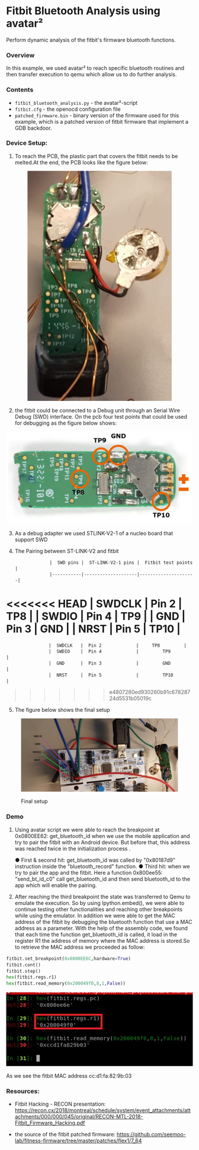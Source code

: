 # Fitbit Bluetooth Analysis using avatar²

Perform dynamic analysis of the fitbit's firmware bluetooth functions.

### Overview

In this example, we used avatar² to reach specific bluetooth routines and then transfer execution 
to qemu which allow us to do further analysis.

### Contents

- `fitbit_bluetooth_analysis.py` - the avatar²-script
- `fitbit.cfg` - the openocd configuration file
- `patched_firmware.bin` - binary version of the firmware used for this example, which is a patched 
						   version of fitbit firmware that implement a GDB backdoor.

### Device Setup:

1. To reach the PCB, the plastic part that covers the fitbit needs to be melted.At the end, the PCB looks like the figure below:



<p align="center"> 
<img src="./fitbit_pcb.png" title="Fitbit's PCB"/>
</p>

2. the fitbit could be connected to a Debug unit through an Serial Wire Debug (SWD) interface. On the pcb four test points that could be used for debugging as the figure below shows:


<p align="center"> 
<img src="./fitbit_test_points.png" title="Ftibit test points"/>
</p>

3. As a debug adapter we used STLINK-V2-1 of a nucleo board that support SWD
4. The Pairing between ST-LINK-V2 and fitbit



					|  SWD pins |  ST-LINK-V2-1 pins |  Fitbit test points |
					|-----------|--------------------|---------------------|
<<<<<<< HEAD
					|  SWDCLK   |  Pin 2			 |         TP8         |
					|  SWDIO    |  Pin 4 			 |		   TP9  	   |
					|  GND      |  Pin 3			 |         GND 	       |
					|  NRST     |  Pin 5  			 |         TP10	       |
=======
					|  SWDCLK   |  Pin 2	         |	   TP8	       |
					|  SWDIO    |  Pin 4 	         |         TP9         |
					|  GND      |  Pin 3	         |         GND 	       |
					|  NRST     |  Pin 5  	         |         TP10	       |
>>>>>>> e4807280ed930260b91c67828724d5531b05019c



5. The figure below shows the final setup

<figure>
    <p align="center">
    <img src="./final_setup.png" alt="Final setup" id="fig_id" title="Final setup" >
    <figcaption>Final setup</figcaption>
    </p>
</figure>

### Demo

1. Using avatar script we were able to reach the breakpoint at 0x0800EE62: get_bluetooth_id
when we use the mobile application and try to pair the fitbit with an Android device. But
before that, this address was reached twice in the initialization process .

	● First & second hit: get_bluetooth_id was called by "0x80187d9" instruction inside the
"bluetooth_record" function.
	● Third hit: when we try to pair the app and the fitbit. Here a function 0x800ee55:
"send_bt_id_c0" call get_bluetooth_id and then send bluetooth_id to the app which
will enable the pairing.

2. After reaching the third breakpoint the state was transferred to Qemu to emulate the
execution. So by using Ipython.embed(), we were able to continue testing other
functionalities and reaching other breakpoints while using the emulator. In addition we were able to get the MAC address of the fitbit by debugging the bluetooth function that use a MAC address as a parameter. With the help of the
assembly code, we found that each time the function get_bluetooth_id is called, it load in the register R1 the address of memory where the MAC address is stored.So to retrieve the MAC address we proceeded as follow:

```python
fitbit.set_breakpoint(0x0800EE6C,hardware=True)
fitbit.cont()
fitbit.step()
hex(fitbit.regs.r1)
hex(fitbit.read_memory(0x200049f0,8,1,False))
```

<p align="center"> 
<img src="./mac_address_extraction.png" title="Reading the content of R1"/>
</p>


As we see the fitbit MAC address cc:d1:fa:82:9b:03

### Resources:

* Fitbit Hacking - RECON presentation:
https://recon.cx/2018/montreal/schedule/system/event_attachments/attachments/000/000/045/original/RECON-MTL-2018-Fitbit_Firmware_Hacking.pdf

* the source of the fitbit patched firmware:
https://github.com/seemoo-lab/fitness-firmware/tree/master/patches/flex1/7_64
